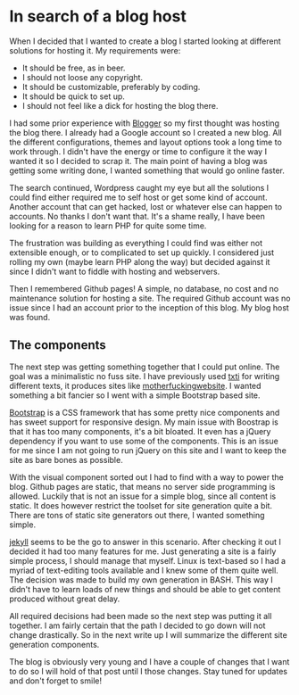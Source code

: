 <!--blog, web-->
# In search of a blog host

When I decided that I wanted to create a blog I started looking at different solutions for hosting it. My requirements were:

* It should be free, as in beer.
* I should not loose any copyright.
* It should be customizable, preferably by coding.
* It should be quick to set up.
* I should not feel like a dick for hosting the blog there.

I had some prior experience with [Blogger](https://www.blogger.com/) so my first thought was hosting the blog there. I already had a 
Google account so I created a new blog. All the different configurations, themes and layout options took a long time to work through. 
I didn't have the energy or time to configure it the way I wanted it so I decided to scrap it. The main point of having a blog was 
getting some writing done, I wanted something that would go online faster.

The search continued, Wordpress caught my eye but all the solutions I could find either required me to self host or get some 
kind of account. Another account that can get hacked, lost or whatever else can happen to accounts. No thanks I don't want that. 
It's a shame really, I have been looking for a reason to learn PHP for quite some time. 

The frustration was building as everything I could find was either not extensible enough, or to complicated to set up quickly. 
I considered just rolling my own (maybe learn PHP along the way) but decided against it since I didn't want to fiddle with hosting 
and webservers.

Then I remembered Github pages! A simple, no database, no cost and no maintenance solution for hosting a site. 
The required Github account was no issue since I had an account prior to the inception of this blog. My blog host was found.

## The components

The next step was getting something together that I could put online. The goal was a minimalistic no fuss site. 
I have previously used [txti](http://txti.es/) for writing different texts, it produces sites like 
[motherfuckingwebsite](http://www.motherfuckingwebsite.com). I wanted something a bit fancier so I 
went with a simple Bootstrap based site.

[Bootstrap](http://getbootstrap.com/) is a CSS framework that has some pretty nice components and has sweet support 
for responsive design. My main issue with Boostrap is that it has too many components, it's a bit bloated. 
It even has a jQuery dependency if you want to use some of the components. This is an issue for me since I am 
not going to run jQuery on this site and I want to keep the site as bare bones as possible.

With the visual component sorted out I had to find with a way to power the blog. 
Github pages are static, that means no server side programming is allowed. 
Luckily that is not an issue for a simple blog, since all content is static. It does however restrict the toolset for 
site generation quite a bit. There are tons of static site generators out there, I wanted something simple.

[jekyll](http://jekyllrb.com/) seems to be the go to answer in this scenario. After checking it out I decided it 
had too many features for me. Just generating a site is a fairly simple process, I should manage that myself. 
Linux is text-based so I had a myriad of text-editing tools available and I knew some of them quite well. 
The decision was made to build my own generation in BASH. This way I didn't have to learn loads of new 
things and should be able to get content produced without great delay.

All required decisions had been made so the next step was putting it all together. I am fairly certain 
that the path I decided to go down will not change drastically. So in the next write up I will summarize the 
different site generation components. 

The blog is obviously very young and I have a couple of changes that I want to do so I will hold of that 
post until I those changes. Stay tuned for updates and don't forget to smile!
















